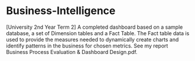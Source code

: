 # Business-Intelligence
[University 2nd Year Term 2] A completed dashboard based on a sample database, a set  of Dimension tables and a Fact Table. The Fact table data is used to provide the measures needed to dynamically create charts and identify patterns in the business for chosen metrics. See my report Business Process Evaluation & Dashboard Design.pdf.

